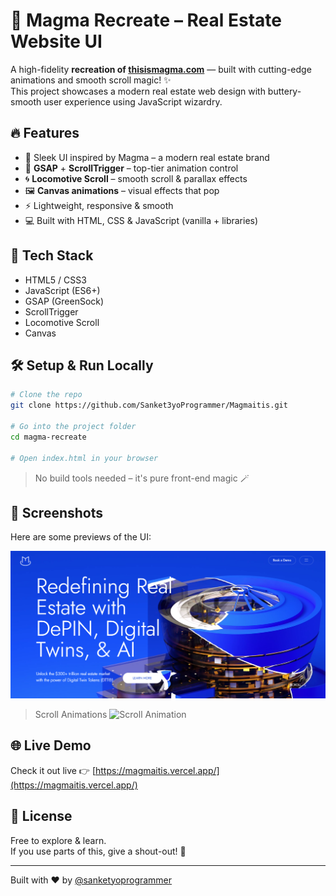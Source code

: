 # 🔵 Magma Recreate – Real Estate Website UI

A high-fidelity **recreation of [thisismagma.com](https://thisismagma.com)** — built with cutting-edge animations and smooth scroll magic! ✨  
This project showcases a modern real estate web design with buttery-smooth user experience using JavaScript wizardry.

## 🔥 Features

- 🎨 Sleek UI inspired by Magma – a modern real estate brand
- 🧠 **GSAP** + **ScrollTrigger** – top-tier animation control
- 🌀 **Locomotive Scroll** – smooth scroll & parallax effects
- 🖼️ **Canvas animations** – visual effects that pop
- ⚡ Lightweight, responsive & smooth
- 💻 Built with HTML, CSS & JavaScript (vanilla + libraries)

## 🚀 Tech Stack

- HTML5 / CSS3
- JavaScript (ES6+)
- GSAP (GreenSock)
- ScrollTrigger
- Locomotive Scroll
- Canvas

## 🛠️ Setup & Run Locally

```bash
# Clone the repo
git clone https://github.com/Sanket3yoProgrammer/Magmaitis.git

# Go into the project folder
cd magma-recreate

# Open index.html in your browser
```

> No build tools needed – it's pure front-end magic 🪄

## 📸 Screenshots

Here are some previews of the UI:

![Homepage Screenshot](screenshot.png)  

> Scroll Animations
![Scroll Animation](scroll.gif)


## 🌐 Live Demo

Check it out live 👉 [https://magmaitis.vercel.app/](https://magmaitis.vercel.app/)

## 📄 License

Free to explore & learn.  
If you use parts of this, give a shout-out! 🙌

---

Built with ❤️ by [@sanketyoprogrammer](https://github.com/sanketyoprogrammer)

